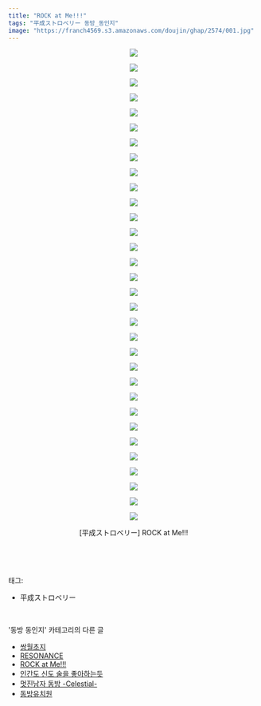 ```yaml
---
title: "ROCK at Me!!!"
tags: "平成ストロベリー 동방_동인지"
image: "https://franch4569.s3.amazonaws.com/doujin/ghap/2574/001.jpg"
---
```

<div class="article">
<p style="text-align: center; clear: none; float: none;"><img src="{{ site.imgserver2 }}/ghap/2574/001.jpg"/></p>
<p style="text-align: center; clear: none; float: none;"><img src="{{ site.imgserver2 }}/ghap/2574/002.jpg"/></p>
<p style="text-align: center; clear: none; float: none;"><img src="{{ site.imgserver2 }}/ghap/2574/003.jpg"/></p>
<p style="text-align: center; clear: none; float: none;"><img src="{{ site.imgserver2 }}/ghap/2574/004.jpg"/></p>
<p style="text-align: center; clear: none; float: none;"><img src="{{ site.imgserver2 }}/ghap/2574/005.jpg"/></p>
<p style="text-align: center; clear: none; float: none;"><img src="{{ site.imgserver2 }}/ghap/2574/006.jpg"/></p>
<p style="text-align: center; clear: none; float: none;"><img src="{{ site.imgserver2 }}/ghap/2574/007.jpg"/></p>
<p style="text-align: center; clear: none; float: none;"><img src="{{ site.imgserver2 }}/ghap/2574/008.jpg"/></p>
<p style="text-align: center; clear: none; float: none;"><img src="{{ site.imgserver2 }}/ghap/2574/009.jpg"/></p>
<p style="text-align: center; clear: none; float: none;"><img src="{{ site.imgserver2 }}/ghap/2574/010.jpg"/></p>
<p style="text-align: center; clear: none; float: none;"><img src="{{ site.imgserver2 }}/ghap/2574/011.jpg"/></p>
<p style="text-align: center; clear: none; float: none;"><img src="{{ site.imgserver2 }}/ghap/2574/012.jpg"/></p>
<p style="text-align: center; clear: none; float: none;"><img src="{{ site.imgserver2 }}/ghap/2574/013.jpg"/></p>
<p style="text-align: center; clear: none; float: none;"><img src="{{ site.imgserver2 }}/ghap/2574/014.jpg"/></p>
<p style="text-align: center; clear: none; float: none;"><img src="{{ site.imgserver2 }}/ghap/2574/015.jpg"/></p>
<p style="text-align: center; clear: none; float: none;"><img src="{{ site.imgserver2 }}/ghap/2574/016.jpg"/></p>
<p style="text-align: center; clear: none; float: none;"><img src="{{ site.imgserver2 }}/ghap/2574/017.jpg"/></p>
<p style="text-align: center; clear: none; float: none;"><img src="{{ site.imgserver2 }}/ghap/2574/018.jpg"/></p>
<p style="text-align: center; clear: none; float: none;"><img src="{{ site.imgserver2 }}/ghap/2574/019.jpg"/></p>
<p style="text-align: center; clear: none; float: none;"><img src="{{ site.imgserver2 }}/ghap/2574/020.jpg"/></p>
<p style="text-align: center; clear: none; float: none;"><img src="{{ site.imgserver2 }}/ghap/2574/021.jpg"/></p>
<p style="text-align: center; clear: none; float: none;"><img src="{{ site.imgserver2 }}/ghap/2574/022.jpg"/></p>
<p style="text-align: center; clear: none; float: none;"><img src="{{ site.imgserver2 }}/ghap/2574/023.jpg"/></p>
<p style="text-align: center; clear: none; float: none;"><img src="{{ site.imgserver2 }}/ghap/2574/024.jpg"/></p>
<p style="text-align: center; clear: none; float: none;"><img src="{{ site.imgserver2 }}/ghap/2574/025.jpg"/></p>
<p style="text-align: center; clear: none; float: none;"><img src="{{ site.imgserver2 }}/ghap/2574/026.jpg"/></p>
<p style="text-align: center; clear: none; float: none;"><img src="{{ site.imgserver2 }}/ghap/2574/027.jpg"/></p>
<p style="text-align: center; clear: none; float: none;"><img src="{{ site.imgserver2 }}/ghap/2574/028.jpg"/></p>
<p style="text-align: center; clear: none; float: none;"><img src="{{ site.imgserver2 }}/ghap/2574/029.jpg"/></p>
<p style="text-align: center; clear: none; float: none;"><img src="{{ site.imgserver2 }}/ghap/2574/030.jpg"/></p>
<p style="text-align: center; clear: none; float: none;"><img src="{{ site.imgserver2 }}/ghap/2574/031.jpg"/></p>
<p style="text-align: center; clear: none; float: none;"><img src="{{ site.imgserver2 }}/ghap/2574/032.jpg"/></p>
<p style="text-align: center; clear: none; float: none;">[平成ストロベリー] ROCK at Me!!!</p>
<p><br/></p>
</div><br/>
<div class="tagTrail">
<p>태그: </p>
<ul>
<li>平成ストロベリー</li>
</ul>
</div><br/>
<div class="another">
<p>'동방 동인지' 카테고리의 다른 글</p>
<ul>
<li><a href="/ghap_2577">쌍월초지</a></li>
<li><a href="/ghap_2575">RESONANCE</a></li>
<li><a href="/ghap_2574">ROCK at Me!!!</a></li>
<li><a href="/ghap_2573">인간도 신도 술을 좋아하는듯</a></li>
<li><a href="/ghap_2572">멋진남자 동방 -Celestial-</a></li>
<li><a href="/ghap_2571">동방유치원</a></li>
</ul>
</div><br/>
<div class="cb_module cb_fluid">
<div class="cb_wrt cb_profile">
</div><!-- commentList close -->
</div><br/>
